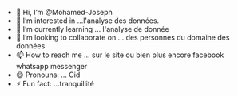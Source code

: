 - 👋 Hi, I’m @Mohamed-Joseph
- 👀 I’m interested in ...l'analyse des données.
- 🌱 I’m currently learning ... l'analyse de donnée
- 💞️ I’m looking to collaborate on ... des personnes du domaine des données
- 📫 How to reach me ... sur le site ou bien plus encore facebook whatsapp messenger
- 😄 Pronouns: ... Cid
- ⚡ Fun fact: ...tranquillité 

<!---
Mohamed-Joseph/Mohamed-Joseph is a ✨ special ✨ repository because its `README.md` (this file) appears on your GitHub profile.
You can click the Preview link to take a look at your changes.
--->
